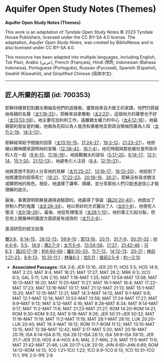 # Aquifer Open Study Notes (Themes)

**Aquifer Open Study Notes (Themes)**

This work is an adaptation of *Tyndale Open Study Notes* © 2023 Tyndale House Publishers, licensed under the CC BY\-SA 4\.0 license. The adaptation, *Aquifer Open Study Notes*, was created by BiblioNexus and is also licensed under CC BY\-SA 4\.0\.

This resource has been adapted into multiple languages, including English, Tok Pisin, Arabic (عربي), French (Français), Hindi (हिंदी), Indonesian (Bahasa Indonesia), Portuguese (Português), Russian (Русский), Spanish (Español), Swahili (Kiswahili), and Simplified Chinese (简体中文).



--------------------------------

## 匠人所棄的石頭 (id: 700353)

耶穌持續冒犯到猶太領袖及他們的追隨者。儘管祂來自大衛王的家譜，他們仍質疑祂母親的名聲（[太1:18–25](https://ref.ly/Matt1:18-Matt1:25)）。耶穌來自拿撒勒（[太2:23](https://ref.ly/Matt2:23)），這個地方的聲譽也不好（[太13:53–58](https://ref.ly/Matt13:53-Matt13:58)）。衪主要在加利利工作，遠離猶太權力的中心（[太4:12–16](https://ref.ly/Matt4:12-Matt4:16)）。衪最親密的朋友是約翰，他做為先知以為人施洗和勇敢地反對政治領袖而廣為人知（[太11:2–19](https://ref.ly/Matt11:2-Matt11:19)，[14:3–12](https://ref.ly/Matt14:3-Matt14:12)）。

耶穌經常給予間接的回答（[太13:10–15](https://ref.ly/Matt13:10-Matt13:15)，[17:24–27](https://ref.ly/Matt17:24-Matt17:27)，[19:3–12](https://ref.ly/Matt19:3-Matt19:12)，[21:23–27](https://ref.ly/Matt21:23-Matt21:27)）。衪拒絕以顯神蹟來證明衪的宣稱（[12:38–42](https://ref.ly/Matt12:38-Matt12:42)，[16:1–4](https://ref.ly/Matt16:1-Matt16:4)）。衪花時間與那些被社會所排斥的人在一起（[9:9–13](https://ref.ly/Matt9:9-Matt9:13)，[11:16–19](https://ref.ly/Matt11:16-Matt11:19)）。衪挑戰猶太的習俗（[5:17–20](https://ref.ly/Matt5:17-Matt5:20)，[9:14–17](https://ref.ly/Matt9:14-Matt9:17)，[12:1–14](https://ref.ly/Matt12:1-Matt12:14)，[15:1–20](https://ref.ly/Matt15:1-Matt15:20)，[21:12–13](https://ref.ly/Matt21:12-Matt21:13)）。衪避免引人注目（[8:4](https://ref.ly/Matt8:4)，[12:15–21](https://ref.ly/Matt12:15-Matt12:21)）。

衪與意想不到的人分享衪的見解（[太11:25–27](https://ref.ly/Matt11:25-Matt11:27)，[13:16–17](https://ref.ly/Matt13:16-Matt13:17)，[16:13–20](https://ref.ly/Matt16:13-Matt16:20)）。衪談到了衪將遭受的屈辱死亡（[16:21](https://ref.ly/Matt16:21)，[17:22–23](https://ref.ly/Matt17:22-Matt17:23)，[20:18–19](https://ref.ly/Matt20:18-Matt20:19)，[26:2](https://ref.ly/Matt26:2)）。耶穌沒有尋求關注或顯明衪的角色，相反，衪選擇了謙卑、隱藏，並分享那些人們只能透過信心才能理解的啟示。

最後，事實證明耶穌是通得過驗證的。衪贏得了爭論（[路20:20–40](https://ref.ly/Luke20:20-Luke20:40)）。衪趕出了控制人們的鬼魔（[太8:28–34](https://ref.ly/Matt8:28-Matt8:34)）。衪以奇妙的方式醫治了人（[太9:1–8](https://ref.ly/Matt9:1-Matt9:8)）。衪使死人復活（[太9:18–26](https://ref.ly/Matt9:18-Matt9:26)）。最後，衪從死裡復活（[太28:1–10](https://ref.ly/Matt28:1-Matt28:10)）。衪的事工引起分裂，但在地上開展神的國度方面郤是有成效的（[太11:2–6](https://ref.ly/Matt11:2-Matt11:6)）。

進深研究的經文段落

[賽3:8](https://ref.ly/Isa3:8)，[8:14–15](https://ref.ly/Isa8:14-Isa8:15)，[28:12–13](https://ref.ly/Isa28:12-Isa28:13)，[59:9–10](https://ref.ly/Isa59:9-Isa59:10)；[耶13:16](https://ref.ly/Jer13:16)，[20:11](https://ref.ly/Jer20:11)，[31:7–9](https://ref.ly/Jer31:7-Jer31:9)，[50:31–32](https://ref.ly/Jer50:31-Jer50:32)；[何4:4–6](https://ref.ly/Hos4:4-Hos4:6)，[5:5](https://ref.ly/Hos5:5)，[14:9](https://ref.ly/Hos14:9)；[瑪2:7–9](https://ref.ly/Mal2:7-Mal2:9)；[太11:5–6](https://ref.ly/Matt11:5-Matt11:6)，[13:54–58](https://ref.ly/Matt13:54-Matt13:58)，[17:27](https://ref.ly/Matt17:27)，[21:42–46](https://ref.ly/Matt21:42-Matt21:46)；[可6:3](https://ref.ly/Mark6:3)；[路20:17–19](https://ref.ly/Luke20:17-Luke20:19)；[約6:60–69](https://ref.ly/John6:60-John6:69)；[羅9:30–33](https://ref.ly/Rom9:30-Rom9:33)，[11:7–12](https://ref.ly/Rom11:7-Rom11:12)，[14:12–13](https://ref.ly/Rom14:12-Rom14:13)、[20–21](https://ref.ly/Rom14:20-Rom14:21)；[林前1:21–23](https://ref.ly/1Cor1:21-1Cor1:23)，[8:9–13](https://ref.ly/1Cor8:9-1Cor8:13)，[10:31–11:1](https://ref.ly/1Cor10:31-1Cor11:1)；[林後6:3](https://ref.ly/2Cor6:3)；[加5:11](https://ref.ly/Gal5:11)；[彼前2:5–8](https://ref.ly/1Pet2:5-1Pet2:8)；[約一2:10](https://ref.ly/1John2:10)

* **Associated Passages:** ISA 3:8; JER 13:16; JER 20:11; HOS 5:5; HOS 14:9; MAT 2:23; MAT 8:4; MAT 16:21; MAT 17:27; MAT 26:2; MRK 6:3; 2CO 6:3; GAL 5:11; 1JN 2:10; MAT 1:18–MAT 1:25; MAT 13:54–MAT 13:58; MAT 16:13–MAT 16:20; MAT 11:25–MAT 11:27; MAT 16:1–MAT 16:4; MAT 17:22–MAT 17:23; MAT 13:16–MAT 13:17; MAT 21:12–MAT 21:13; MAT 15:1–MAT 15:20; MAT 12:15–MAT 12:21; MAT 14:3–MAT 14:12; MAT 9:1–MAT 9:8; MAT 12:1–MAT 12:14; MAT 13:53–MAT 13:58; MAT 17:24–MAT 17:27; MAT 9:9–MAT 9:13; MAT 4:12–MAT 4:16; MAT 8:28–MAT 8:34; MAT 9:14–MAT 9:17; MAT 11:2–MAT 11:6; MAT 21:23–MAT 21:27; ROM 14:20–ROM 14:21; ROM 9:30–ROM 9:33; MAT 9:18–MAT 9:26; JER 50:31–JER 50:32; MAT 11:16–MAT 11:19; MAT 11:2–MAT 11:19; MAT 28:1–MAT 28:10; LUK 20:20–LUK 20:40; MAT 19:3–MAT 19:12; ROM 11:7–ROM 11:12; MAT 13:10–MAT 13:15; MAT 12:38–MAT 12:42; MAT 5:17–MAT 5:20; MAT 20:18–MAT 20:19; ISA 8:14–ISA 8:15; ISA 28:12–ISA 28:13; ISA 59:9–ISA 59:10; JER 31:7–JER 31:9; HOS 4:4–HOS 4:6; MAL 2:7–MAL 2:9; MAT 11:5–MAT 11:6; MAT 21:42–MAT 21:46; LUK 20:17–LUK 20:19; JHN 6:60–JHN 6:69; ROM 14:12–ROM 14:13; 1CO 1:21–1CO 1:23; 1CO 8:9–1CO 8:13; 1CO 10:31–1CO 11:1; 1PE 2:5–1PE 2:8

